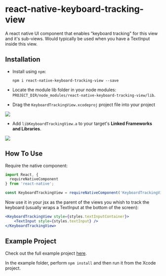 # react-native-keyboard-tracking-view
A react native UI component that enables “keyboard tracking" for this view and it's sub-views. Would typically be used when you have a TextInput inside this view.

## Installation

- Install using `npm`:

	```
	npm i react-native-keyboard-tracking-view --save
	```

- Locate the module lib folder in your node modules:
	`PROJECT_DIR/node_modules/react-native-keyboard-tracking-view/lib`.

- Drag the `KeyboardTrackingView.xcodeproj` project file into your project

![](https://github.com/wix/react-native-keyboard-tracking-view/blob/master/img/add_proj.png)

- Add `libKeyboardTrackingView.a` to your target's **Linked Frameworks and Libraries**.

![](https://github.com/wix/react-native-keyboard-tracking-view/blob/master/img/add_lib.png)

## How To Use
Require the native component:

```js
import React, {
  requireNativeComponent
} from 'react-native';

const KeyboardTrackingView = requireNativeComponent('KeyboardTrackingView', null);
```

Now use it in your jsx as the parent of the views you whish to track the keyboard (usually wraps a TextInput at the bottom of the screen):

```jsx
<KeyboardTrackingView style={styles.textInputContainer}>
	<TextInput style={styles.textInput} />
</KeyboardTrackingView>
```

## Example Project

Check out the full example project [here](https://github.com/wix/react-native-keyboard-tracking-view/tree/master/example).

In the example folder, perform `npm install` and then run it from the Xcode project.
